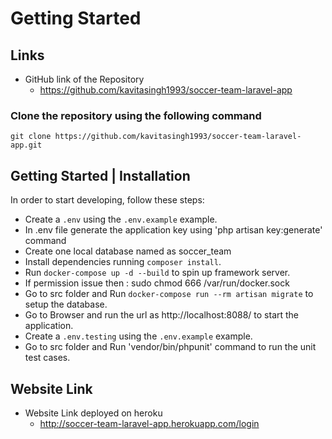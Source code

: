 # Getting Started

## Links

- GitHub link of the Repository
    - https://github.com/kavitasingh1993/soccer-team-laravel-app

### Clone the repository using the following command

    git clone https://github.com/kavitasingh1993/soccer-team-laravel-app.git

## Getting Started | Installation

In order to start developing, follow these steps:

- Create a `.env` using the `.env.example` example.
- In .env file generate the application key using 'php artisan key:generate' command 
- Create one local database named as soccer_team
- Install dependencies running `composer install`.
- Run `docker-compose up -d --build` to spin up framework server.
- If permission issue then : sudo chmod 666 /var/run/docker.sock
- Go to src folder and Run `docker-compose run --rm artisan migrate` to setup the database.
- Go to Browser and run the url as http://localhost:8088/ to start the application.
- Create a `.env.testing` using the `.env.example` example.
- Go to src folder and Run 'vendor/bin/phpunit' command to run the unit test cases.

## Website Link

- Website Link deployed on heroku
    - http://soccer-team-laravel-app.herokuapp.com/login
